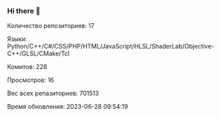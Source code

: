### Hi there 👋
Количество репозиториев: 17

Языки: Python/C++/C#/CSS/PHP/HTML/JavaScript/HLSL/ShaderLab/Objective-C++/GLSL/CMake/Tcl

Комитов: 228

Просмотров: 16

Вес всех репазиториев: 701513

Время обновления: 2023-06-28 09:54:19

<!--
https://github.com/rzashakeri/beautify-github-profile
-->
